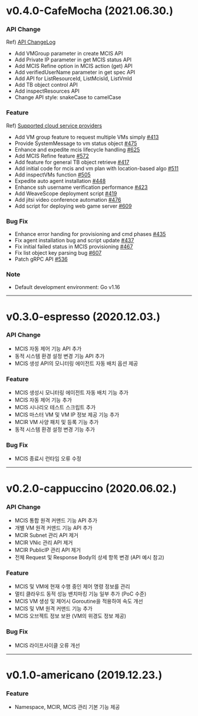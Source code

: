 # v0.4.0-CafeMocha (2021.06.30.)

### API Change 
Ref) [API ChangeLog](https://github.com/cloud-barista/poc-cicd-tumblebug/discussions/416)

- Add VMGroup parameter in create MCIS API
- Add Private IP parameter in get MCIS status API
- Add MCIS Refine option in MCIS action (get) API
- Add verifiedUserName parameter in get spec API
- Add API for ListResourceId, ListMcisId, ListVmId 
- Add TB object control API
- Add inspectResources API
- Change API style: snakeCase to camelCase


### Feature
Ref) [Supported cloud service providers](https://github.com/cloud-barista/poc-cicd-tumblebug/discussions/429)

- Add VM group feature to request multiple VMs simply [#413](https://github.com/cloud-barista/poc-cicd-tumblebug/pull/413)
- Provide SystemMessage to vm status object [#475](https://github.com/cloud-barista/poc-cicd-tumblebug/pull/475)
- Enhance and expedite mcis lifecycle handling [#625](https://github.com/cloud-barista/poc-cicd-tumblebug/pull/625)
- Add MCIS Refine feature [#572](https://github.com/cloud-barista/poc-cicd-tumblebug/pull/572)
- Add feature for general TB object retrieve [#417](https://github.com/cloud-barista/poc-cicd-tumblebug/pull/417)
- Add initial code for mcis and vm plan with location-based algo [#511](https://github.com/cloud-barista/poc-cicd-tumblebug/pull/511)
- Add inspectVMs function [#505](https://github.com/cloud-barista/poc-cicd-tumblebug/pull/505)
- Expedite auto agent installation [#448](https://github.com/cloud-barista/poc-cicd-tumblebug/pull/448)
- Enhance ssh username verification performance [#423](https://github.com/cloud-barista/poc-cicd-tumblebug/pull/423) 
- Add WeaveScope deployment script [#419](https://github.com/cloud-barista/poc-cicd-tumblebug/pull/419)
- Add jitsi video conference automation [#476](https://github.com/cloud-barista/poc-cicd-tumblebug/pull/476)
- Add script for deploying web game server [#609](https://github.com/cloud-barista/poc-cicd-tumblebug/pull/609)

### Bug Fix
- Enhance error handing for provisioning and cmd phases [#435](https://github.com/cloud-barista/poc-cicd-tumblebug/pull/435)
- Fix agent installation bug and script update [#437](https://github.com/cloud-barista/poc-cicd-tumblebug/pull/437)
- Fix initial failed status in MCIS provisioning [#467](https://github.com/cloud-barista/poc-cicd-tumblebug/pull/467)
- Fix list object key parsing bug [#607](https://github.com/cloud-barista/poc-cicd-tumblebug/pull/607)
- Patch gRPC API [#536](https://github.com/cloud-barista/poc-cicd-tumblebug/pull/536)

### Note
- Default development environment: Go v1.16 

***

# v0.3.0-espresso (2020.12.03.)

### API Change
- MCIS 자동 제어 기능 API 추가
- 동적 시스템 환경 설정 변경 기능 API 추가
- MCIS 생성 API의 모니터링 에이전트 자동 배치 옵션 제공

### Feature
- MCIS 생성시 모니터링 에이전트 자동 배치 기능 추가
- MCIS 자동 제어 기능 추가
- MCIS 시나리오 테스트 스크립트 추가
- MCIS 마스터 VM 및 VM IP 정보 제공 기능 추가
- MCIR VM 사양 패치 및 등록 기능 추가
- 동적 시스템 환경 설정 변경 기능 추가

### Bug Fix
- MCIS 종료시 런타임 오류 수정

***

# v0.2.0-cappuccino (2020.06.02.)

### API Change
- MCIS 통합 원격 커맨드 기능 API 추가
- 개별 VM 원격 커맨드 기능 API 추가
- MCIR Subnet 관리 API 제거
- MCIR VNic 관리 API 제거
- MCIR PublicIP 관리 API 제거
- 전체 Request 및 Response Body의 상세 항목 변경 (API 예시 참고)

### Feature
- MCIS 및 VM에 현재 수행 중인 제어 명령 정보를 관리
- 멀티 클라우드 동적 성능 밴치마킹 기능 일부 추가 (PoC 수준)
- MCIS VM 생성 및 제어시 Goroutine을 적용하여 속도 개선
- MCIS 및 VM 원격 커맨드 기능 추가
- MCIS 오브젝트 정보 보완 (VM의 위경도 정보 제공)

### Bug Fix
- MCIS 라이프사이클 오류 개선

***

# v0.1.0-americano (2019.12.23.)

### Feature
- Namespace, MCIR, MCIS 관리 기본 기능 제공
